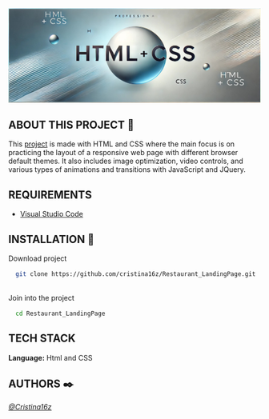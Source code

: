 <img src="./imatges/BannerReadme.jpg"/>

## ABOUT THIS PROJECT 🚀

This [project](https://cristina16z.github.io/Restaurant_LandingPage/) is made with HTML and CSS where the main focus is on practicing the layout of a responsive web page with different browser default themes. It also includes image optimization, video controls, and various types of animations and transitions with JavaScript and JQuery.


## REQUIREMENTS

- [Visual Studio Code](https://code.visualstudio.com/)



## INSTALLATION 🔧
Download project

```bash
  git clone https://github.com/cristina16z/Restaurant_LandingPage.git
```
\
Join into the project
```bash
  cd Restaurant_LandingPage
```



## TECH STACK

**Language:**  Html and CSS


## AUTHORS ✒️
*[@Cristina16z](https://github.com/cristina16z)*



